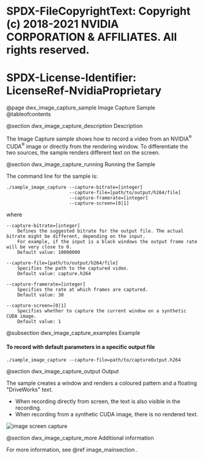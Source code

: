 # SPDX-FileCopyrightText: Copyright (c) 2018-2021 NVIDIA CORPORATION & AFFILIATES. All rights reserved.
# SPDX-License-Identifier: LicenseRef-NvidiaProprietary

@page dwx_image_capture_sample Image Capture Sample
@tableofcontents

@section dwx_image_capture_description Description

The Image Capture sample shows how to record a video from an NVIDIA<sup>&reg;</sup> CUDA<sup>&reg;</sup> image or
directly from the rendering window. To differentiate the two sources, the sample renders different text on the screen.

@section dwx_image_capture_running Running the Sample

The command line for the sample is:

    ./sample_image_capture --capture-bitrate=[integer]
                           --capture-file=[path/to/output/h264/file]
                           --capture-framerate=[integer]
                           --capture-screen=[0|1]

where

    --capture-bitrate=[integer]
        Defines the suggested bitrate for the output file. The actual bitrate might be different, depending on the input.
        For example, if the input is a black windows the output frame rate will be very close to 0.
        Default value: 10000000

    --capture-file=[path/to/output/h264/file]
        Specifies the path to the captured video.
        Default value: capture.h264

    --capture-framerate=[integer]
        Specifies the rate at which frames are captured.
        Default value: 30

    --capture-screen=[0|1]
        Specifies whether to capture the current window on a synthetic CUDA image.
        Default value: 1

@subsection dwx_image_capture_examples Example

#### To record with default parameters in a specific output file

    ./sample_image_capture --capture-file=path/to/captureOutput.h264

@section dwx_image_capture_output Output

The sample creates a window and renders a coloured pattern and a floating "DriveWorks" text.

- When recording directly from screen, the text is also visible in the recording.
- When recording from a synthetic CUDA image, there is no rendered text.

![image screen capture](image_capture.png)

@section dwx_image_capture_more Additional information

For more information, see @ref image_mainsection .
